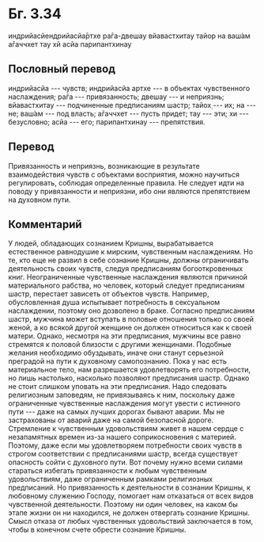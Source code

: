 # Бг. 3.34

индрийасйендрийасйа̄ртхе ра̄га-двешау вйавастхитау тайор на ваш́ам а̄гаччхет
тау хй асйа парипантхинау

## Пословный перевод

индрийасйа --- чувств; индрийасйа артхе --- в объектах чувственного
наслаждения; ра̄га --- привязанность; двешау --- и неприязнь;
вйавастхитау --- подчиненные предписаниям шастр; тайох̣ --- их; на ---
не; ваш́ам --- под власть; а̄гаччхет --- пусть придет; тау --- эти; хи ---
безусловно; асйа --- его; парипантхинау --- препятствия.

## Перевод

Привязанность и неприязнь, возникающие в результате взаимодействия
чувств с объектами восприятия, можно научиться регулировать, соблюдая
определенные правила. Не следует идти на поводу у привязанности и
неприязни, ибо они являются препятствием на духовном пути.

## Комментарий

У людей, обладающих сознанием Кришны, вырабатывается естественное
равнодушие к мирским, чувственным наслаждениям. Но те, кто еще не развил
в себе сознание Кришны, должны ограничивать деятельность своих чувств,
следуя предписаниям богооткровенных книг. Неограниченные чувственные
наслаждения являются причиной материального рабства, но человек, который
следует предписаниям шастр, перестает зависеть от объектов чувств.
Например, обусловленная душа испытывает потребность в сексуальном
наслаждении, поэтому оно дозволено в браке. Согласно предписаниям шастр,
мужчина может вступать в половые отношения только со своей женой, а ко
всякой другой женщине он должен относиться как к своей матери. Однако,
несмотря на эти предписания, мужчины все равно стремятся к половой
близости с другими женщинами. Подобные желания необходимо обуздывать,
иначе они станут серьезной преградой на пути к духовному самопознанию.
Пока у нас есть материальное тело, нам разрешается удовлетворять его
потребности, но лишь настолько, насколько позволяют предписания шастр.
Однако не стоит слишком уповать на эти предписания. Надо следовать
религиозным заповедям, не привязываясь к ним, поскольку даже
ограниченные чувственные наслаждения могут увести с истинного пути ---
даже на самых лучших дорогах бывают аварии. Мы не застрахованы от аварий
даже на самой безопасной дороге. Стремление к чувственным удовольствиям
живет в нашем сердце с незапамятных времен из-за нашего соприкосновения
с материей. Поэтому, даже если мы удовлетворяем потребности своих чувств
в строгом соответствии с предписаниями шастр, всегда существует
опасность сойти с духовного пути. Вот почему нужно всеми силами
стараться избегать привязанности к любым чувственным удовольствиям, даже
ограниченным рамками религиозных предписаний. Но привязанность к
деятельности в сознании Кришны, к любовному служению Господу, помогает
нам отказаться от всех видов чувственной деятельности. Поэтому ни один
человек, на каком бы этапе жизни он ни находился, не должен отвергать
сознание Кришны. Смысл отказа от любых чувственных удовольствий
заключается в том, чтобы в конечном счете обрести сознание Кришны.
